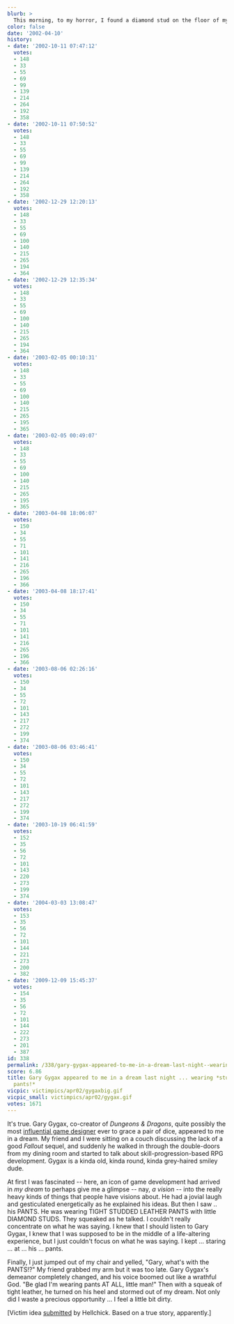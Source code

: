 ```yaml
---
blurb: >
  This morning, to my horror, I found a diamond stud on the floor of my dining room.
color: false
date: '2002-04-10'
history:
- date: '2002-10-11 07:47:12'
  votes:
  - 148
  - 33
  - 55
  - 69
  - 99
  - 139
  - 214
  - 264
  - 192
  - 358
- date: '2002-10-11 07:50:52'
  votes:
  - 148
  - 33
  - 55
  - 69
  - 99
  - 139
  - 214
  - 264
  - 192
  - 358
- date: '2002-12-29 12:20:13'
  votes:
  - 148
  - 33
  - 55
  - 69
  - 100
  - 140
  - 215
  - 265
  - 194
  - 364
- date: '2002-12-29 12:35:34'
  votes:
  - 148
  - 33
  - 55
  - 69
  - 100
  - 140
  - 215
  - 265
  - 194
  - 364
- date: '2003-02-05 00:10:31'
  votes:
  - 148
  - 33
  - 55
  - 69
  - 100
  - 140
  - 215
  - 265
  - 195
  - 365
- date: '2003-02-05 00:49:07'
  votes:
  - 148
  - 33
  - 55
  - 69
  - 100
  - 140
  - 215
  - 265
  - 195
  - 365
- date: '2003-04-08 18:06:07'
  votes:
  - 150
  - 34
  - 55
  - 71
  - 101
  - 141
  - 216
  - 265
  - 196
  - 366
- date: '2003-04-08 18:17:41'
  votes:
  - 150
  - 34
  - 55
  - 71
  - 101
  - 141
  - 216
  - 265
  - 196
  - 366
- date: '2003-08-06 02:26:16'
  votes:
  - 150
  - 34
  - 55
  - 72
  - 101
  - 143
  - 217
  - 272
  - 199
  - 374
- date: '2003-08-06 03:46:41'
  votes:
  - 150
  - 34
  - 55
  - 72
  - 101
  - 143
  - 217
  - 272
  - 199
  - 374
- date: '2003-10-19 06:41:59'
  votes:
  - 152
  - 35
  - 56
  - 72
  - 101
  - 143
  - 220
  - 273
  - 199
  - 374
- date: '2004-03-03 13:08:47'
  votes:
  - 153
  - 35
  - 56
  - 72
  - 101
  - 144
  - 221
  - 273
  - 200
  - 382
- date: '2009-12-09 15:45:37'
  votes:
  - 154
  - 35
  - 56
  - 72
  - 101
  - 144
  - 222
  - 273
  - 201
  - 387
id: 338
permalink: /338/gary-gygax-appeared-to-me-in-a-dream-last-night--wearing-studded-leather-pants/
score: 6.86
title: Gary Gygax appeared to me in a dream last night ... wearing *studded leather
  pants!*
vicpic: victimpics/apr02/gygaxbig.gif
vicpic_small: victimpics/apr02/gygax.gif
votes: 1671
---
```


It's true. Gary Gygax, co-creator of *Dungeons & Dragons*, quite
possibly the most [influential game
designer](http://web.archive.org/web/20020410000000/http://gamespy.com/articles/march02/top30/1813/index.shtm)
ever to grace a pair of dice, appeared to me in a dream. My friend and I
were sitting on a couch discussing the lack of a good *Fallout* sequel,
and suddenly he walked in through the double-doors from my dining room
and started to talk about skill-progression-based RPG development. Gygax
is a kinda old, kinda round, kinda grey-haired smiley dude.

At first I was fascinated -- here, an icon of game development had
arrived in *my dream* to perhaps give me a glimpse -- nay, *a vision* --
into the really heavy kinds of things that people have visions about. He
had a jovial laugh and gesticulated energetically as he explained his
ideas. But then I saw .. his PANTS. He was wearing TIGHT STUDDED LEATHER
PANTS with little DIAMOND STUDS. They squeaked as he talked. I couldn't
really concentrate on what he was saying. I knew that I should listen to
Gary Gygax, I knew that I was supposed to be in the middle of a
life-altering experience, but I just couldn't focus on what he was
saying. I kept ... staring ... at ... his ... pants.

Finally, I just jumped out of my chair and yelled, "Gary, what's with
the PANTS!?" My friend grabbed my arm but it was too late. Gary Gygax's
demeanor completely changed, and his voice boomed out like a wrathful
God. "Be glad I'm wearing pants AT ALL, little man!" Then with a squeak
of tight leather, he turned on his heel and stormed out of my dream. Not
only did I waste a precious opportunity ... I feel a little bit dirty.

\[Victim idea [submitted](mailto:feedback@gamespy.com) by Hellchick.
Based on a true story, apparently.\]